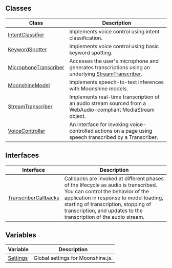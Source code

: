 
## Classes

| Class | Description |
| ------ | ------ |
| [IntentClassifier](/docs/api/classes/intentclassifier) | Implements voice control using intent classification. |
| [KeywordSpotter](/docs/api/classes/keywordspotter) | Implements voice control using basic keyword spotting. |
| [MicrophoneTranscriber](/docs/api/classes/microphonetranscriber) | Accesses the user's microphone and generates transcriptions using an underlying [StreamTranscriber](/docs/api/classes/streamtranscriber). |
| [MoonshineModel](/docs/api/classes/moonshinemodel) | Implements speech-to-text inferences with Moonshine models. |
| [StreamTranscriber](/docs/api/classes/streamtranscriber) | Implements real-time transcription of an audio stream sourced from a WebAudio-compliant MediaStream object. |
| [VoiceController](/docs/api/classes/voicecontroller) | An interface for invoking voice-controlled actions on a page using speech transcribed by a Transcriber. |

## Interfaces

| Interface | Description |
| ------ | ------ |
| [TranscriberCallbacks](/docs/api/interfaces/transcribercallbacks) | Callbacks are invoked at different phases of the lifecycle as audio is transcribed. You can control the behavior of the application in response to model loading, starting of transcription, stopping of transcription, and updates to the transcription of the audio stream. |

## Variables

| Variable | Description |
| ------ | ------ |
| [Settings](/docs/api/variables/settings) | Global settings for Moonshine.js. |

